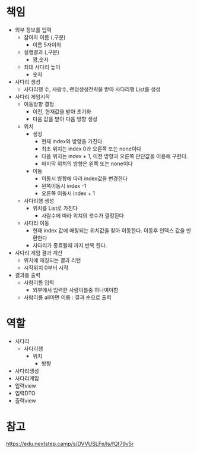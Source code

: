 # 책임
- 외부 정보를 입력
  - 참여자 이름 (,구분)
    - 이름 5자이하
  - 실행결과 (,구분)
    - 꽝,숫자
  - 최대 사다리 높이
    - 숫자
- 사다리 생성
  - 사다리행 수, 사람수, 랜덤생성전략을 받아 사다리행 List를 생성
- 사다리 게임시작
  - 이동방향 결정
    - 이전, 현재값을 받아 초기화 
    - 다음 값을 받아 다음 방향 생성
  - 위치 
    - 생성
      - 현재 index와 방향을 가진다
      - 최초 위치는 index 0과 오른쪽 또는 none이다
      - 다음 위치는 index + 1, 이전 방향과 오른쪽 판단값을 이용해 구한다.
      - 마지막 위치의 방향은 왼쪽 또는 none이다
    - 이동
      - 이동시 뱡항에 따라 index값을 변경한다
      - 왼쪽이동시 index -1
      - 오른쪽 이동시 index + 1
  - 사다리행 생성
    - 위치를 List로 가진다
      - 사람수에 따라 위치의 갯수가 결정된다
  - 사다리 이동
    - 현재 index 값에 매칭되는 위치값을 찾아 이동한다. 이동후 인덱스 값을 반환한다
    - 사다리가 종료될때 까지 반복 한다.
- 사다리 게임 결과 계산
  - 위치에 매칭되는 결과 리턴
  - 시작위치 0부터 시작
- 결과를 출력
  - 사람이름 입력
    - 외부에서 입력한 사람이름중 하나여야함
  - 사람이름 all이면 이름 : 결과 순으로 출력

# 역할
- 사다리
  - 사다리행
    - 위치
      - 방향
- 사다리생성
- 사다리게임
- 입력view
- 입력DTO
- 출력view

# 참고
https://edu.nextstep.camp/s/DVVUSLFe/ls/fQt79v5r